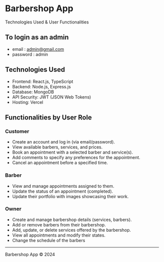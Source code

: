 # Barbershop App

Technologies Used & User Functionalities

## To login as an admin
- email : admin@gmail.com
- password : admin

## Technologies Used

- Frontend: React.js, TypeScript
- Backend: Node.js, Express.js
- Database: MongoDB
- API Security: JWT (JSON Web Tokens)
- Hosting: Vercel

## Functionalities by User Role

### Customer

- Create an account and log in (via email/password).
- View available barbers, services, and prices.
- Book an appointment with a selected barber and service(s).
- Add comments to specify any preferences for the appointment.
- Cancel an appointment before a specified time.

### Barber

- View and manage appointments assigned to them.
- Update the status of an appointment (completed).
- Update their portfolio with images showcasing their work.

### Owner

- Create and manage barbershop details (services, barbers).
- Add or remove barbers from their barbershop.
- Add, update, or delete services offered by the barbershop.
- View all appointments and modify their states.
- Change the schedule of the barbers

---

Barbershop App © 2024
